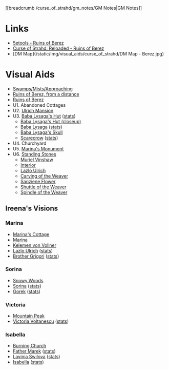 [[breadcrumb /curse_of_strahd/gm_notes/GM Notes|GM Notes]]

<script type="module">
    import { init_links } from "/js/common/visual_aid_backend.js";
    init_links();
</script>

# Links

* [5etools - Ruins of Berez](https://5e.tools/adventure.html#cos,11)
* [Curse of Strahd: Reloaded - Ruins of Berez](https://docs.google.com/document/d/181PaAJTefUhlK-x9EAQDK1Yt70n9eZBXZU6kehKNfX8/view)
* [DM Map](/static/img/visual_aids/curse_of_strahd/DM Map - Berez.jpg)

# Visual Aids

* [Swamps/Mists/Approaching](^curse_of_strahd/swamp_of_berez.jpg)
* [Ruins of Berez, from a distance](^curse_of_strahd/berez.mp4)
* [Ruins of Berez](^curse_of_strahd/ruins_of_berez.jpg)
* U1. Abandoned Cottages
* U2. [Ulrich Mansion](^curse_of_strahd/ulrich_mansion.jpg)
* U3. [Baba Lysaga's Hut](^curse_of_strahd/baba_lysagas_hut.jpg) ([stats](https://5e.tools/bestiary.html#baba%20lysaga's%20creeping%20hut_cos))
  * [Baba Lysaga's Hut (closeup)](^curse_of_strahd/baba_lysagas_hut_closeup.jpg)
  * [Baba Lysaga](^curse_of_strahd/baba_lysaga.jpg) ([stats](https://5e.tools/bestiary.html#baba%20lysaga_cos))
  * [Baba Lysaga's Skull](^curse_of_strahd/baba_lysagas_skull.jpg)
  * [Scarecrow](^curse_of_strahd/scarecrow.jpg) ([stats](https://5e.tools/bestiary.html#scarecrow_mm))
* U4. Churchyard
* U5. [Marina's Monument](^curse_of_strahd/marinas_monument.jpg)
* U6. [Standing Stones](^curse_of_strahd/swamp_fane_stones.jpg)
  * [Muriel Vinshaw](^curse_of_strahd/muriel_vinshaw.jpg)
  * [Interior](^curse_of_strahd/ulrich_mansion_interior.jpg)
  * [Lazlo Ulrich](^curse_of_strahd/lazlo_ulrich.jpg)
  * [Carving of the Weaver](^curse_of_strahd/carving_of_the_weaver.png)
  * [Sanziene Flower](^curse_of_strahd/sanziene_flower.jpg)
  * [Shuttle of the Weaver](^curse_of_strahd/shuttle_of_the_weaver.jpg)
  * [Spindle of the Weaver](^curse_of_strahd/spindle_of_the_weaver.jpg)

## Ireena's Visions

### Marina

* [Marina's Cottage](^curse_of_strahd/marinas_cottage.jpg)
* [Marina](^curse_of_strahd/marina.jpg)
* [Kelemen von Vollner](^curse_of_strahd/kelemen_von_vollner.jpg)
* [Lazlo Ulrich](^curse_of_strahd/lazlo_ulrich.jpg) ([stats](https://5e.tools/bestiary.html#commoner_mm))
* [Brother Grigori](^curse_of_strahd/brother_grigori.jpg) ([stats](https://5e.tools/bestiary.html#acolyte_mm))

### Sorina

* [Snowy Woods](^curse_of_strahd/snowy_woods.jpg)
* [Sorina](^curse_of_strahd/sorina.jpg) ([stats](https://5e.tools/bestiary.html#scout_mm))
* [Gorek](^curse_of_strahd/gorek.jpg) ([stats](https://5e.tools/bestiary.html#werewolf_mm))

### Victoria

* [Mountain Peak](^curse_of_strahd/mountain_peak.jpg)
* [Victoria Voltanescu](^curse_of_strahd/victoria.jpg) ([stats](https://5e.tools/bestiary.html#mage_mm))

### Isabella

* [Burning Church](^curse_of_strahd/burning_church.jpg)
* [Father Marek](^curse_of_strahd/father_marek.jpg) ([stats](https://5e.tools/bestiary.html#priest_mm))
* [Lavinia Swilova](^curse_of_strahd/lavinia_swilova.jpg) ([stats](https://5e.tools/bestiary.html#commoner_mm))
* [Isabella](^curse_of_strahd/isabella.jpg) ([stats](https://5e.tools/bestiary.html#acolyte_mm))

